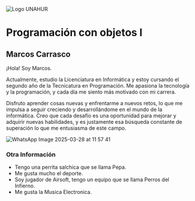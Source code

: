 ![Logo UNAHUR](./UNAHUR.png)

# Programación con objetos I
## Marcos Carrasco

¡Hola! Soy Marcos.

Actualmente, estudio la Licenciatura en Informática y estoy cursando el segundo año de la Tecnicatura en Programación. Me apasiona la tecnología y la programación, y cada día me siento más motivado con mi carrera.

Disfruto aprender cosas nuevas y enfrentarme a nuevos retos, lo que me impulsa a seguir creciendo y desarrollándome en el mundo de la informática. Creo que cada desafío es una oportunidad para mejorar y adquirir nuevas habilidades, y es justamente esa búsqueda constante de superación lo que me entusiasma de este campo.

![WhatsApp Image 2025-03-28 at 11 57 41](https://github.com/user-attachments/assets/e9404ebf-c74b-4d1d-b469-58fadd3f560d)


### Otra Información
- Tengo una perrita salchica que se llama Pepa.
- Me gusta mucho el deporte.
- Soy jugador de Airsoft, tengo un equipo que se llama Perros del Infierno.
- Me gusta la Musica Electronica.
  
